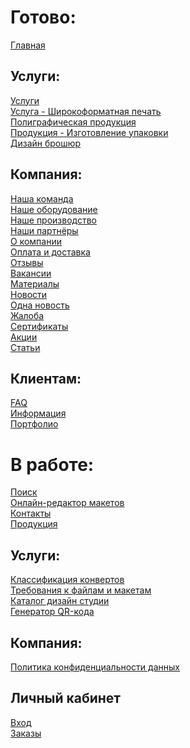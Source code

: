 # Готово:
[Главная](https://rex4r.github.io/pmg/2/index.html) <br>

## Услуги: <br>
[Услуги](https://rex4r.github.io/pmg/2/services.html) <br>
[Услуга - Широкоформатная печать](https://rex4r.github.io/pmg/2/service.html) <br>
[Полиграфическая продукция](https://rex4r.github.io/pmg/2/products.html) <br>
[Продукция - Изготовление упаковки](https://rex4r.github.io/pmg/2/product.html) <br>
[Дизайн брошюр](https://rex4r.github.io/pmg/2/design-item.html) <br>

## Компания: <br>
[Наша команда](https://rex4r.github.io/pmg/2/team.html) <br>
[Наше оборудование](https://rex4r.github.io/pmg/2/equipment.html) <br>
[Наше производство](https://rex4r.github.io/pmg/2/our-production.html) <br>
[Наши партнёры](https://rex4r.github.io/pmg/2/partners.html) <br>
[О компании](https://rex4r.github.io/pmg/2/about.html) <br>
[Оплата и доставка](https://rex4r.github.io/pmg/2/payment.html) <br>
[Отзывы](https://rex4r.github.io/pmg/2/review.html) <br>
[Вакансии](https://rex4r.github.io/pmg/2/vacancy.html) <br>
[Материалы](https://rex4r.github.io/pmg/2/materials.html) <br>
[Новости](https://rex4r.github.io/pmg/2/news.html) <br>
[Одна новость](https://rex4r.github.io/pmg/2/news-single.html) <br>
[Жалоба](https://rex4r.github.io/pmg/2/complaint.html) <br>
[Сертификаты](https://rex4r.github.io/pmg/2/certificates.html) <br>
[Акции](https://rex4r.github.io/pmg/2/deals.html) <br>
[Статьи](https://rex4r.github.io/pmg/2/publication.html) <br>

## Клиентам:
[FAQ](https://rex4r.github.io/pmg/2/faq.html) <br>
[Информация](https://rex4r.github.io/pmg/2/info.html) <br>
[Портфолио](https://rex4r.github.io/pmg/2/portfolio-categories.html) <br>

# В работе: <br>
[Поиск](https://rex4r.github.io/pmg/) <br>
[Онлайн-редактор макетов](https://rex4r.github.io/pmg/) <br>
[Контакты](https://rex4r.github.io/pmg/) <br>
[Продукция](https://rex4r.github.io/pmg/) <br>

## Услуги: <br>
[Классификация конвертов](https://rex4r.github.io/pmg/) <br>
[Требования к файлам и макетам](https://rex4r.github.io/pmg/) <br>
[Каталог дизайн студии](https://rex4r.github.io/pmg/) <br>
[Генератор QR-кода](https://rex4r.github.io/pmg/) <br>

## Компания: <br>
[Политика конфиденциальности данных](https://rex4r.github.io/pmg/) <br>


## Личный кабинет
[Вход](https://rex4r.github.io/pmg/) <br>
[Заказы](https://rex4r.github.io/pmg/) <br>

